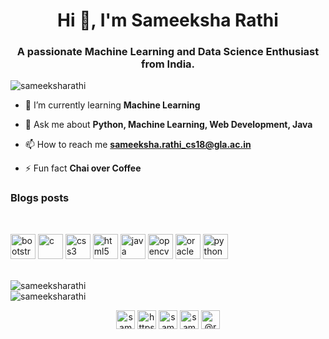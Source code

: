 <h1 align="center">Hi 👋, I'm Sameeksha Rathi</h1>
<h3 align="center">A passionate Machine Learning and Data Science Enthusiast from India.</h3>

<p align="left"> <img src="https://komarev.com/ghpvc/?username=sameeksharathi" alt="sameeksharathi" /> </p>

- 🌱 I’m currently learning **Machine Learning**

- 💬 Ask me about **Python, Machine Learning, Web Development, Java**

- 📫 How to reach me **sameeksha.rathi_cs18@gla.ac.in**

- ⚡ Fun fact **Chai over Coffee**

### Blogs posts
<!-- BLOG-POST-LIST:START -->
<!-- BLOG-POST-LIST:END -->

<br>
<p align="left"><img src="https://devicons.github.io/devicon/devicon.git/icons/bootstrap/bootstrap-plain.svg" alt="bootstrap" width="40" height="40"/> <img src="https://devicons.github.io/devicon/devicon.git/icons/c/c-original.svg" alt="c" width="40" height="40"/> <img src="https://devicons.github.io/devicon/devicon.git/icons/css3/css3-original-wordmark.svg" alt="css3" width="40" height="40"/> <img src="https://devicons.github.io/devicon/devicon.git/icons/html5/html5-original-wordmark.svg" alt="html5" width="40" height="40"/> <img src="https://devicons.github.io/devicon/devicon.git/icons/java/java-original-wordmark.svg" alt="java" width="40" height="40"/> <img src="https://www.vectorlogo.zone/logos/opencv/opencv-icon.svg" alt="opencv" width="40" height="40"/> <img src="https://devicons.github.io/devicon/devicon.git/icons/oracle/oracle-original.svg" alt="oracle" width="40" height="40"/> <img src="https://devicons.github.io/devicon/devicon.git/icons/python/python-original.svg" alt="python" width="40" height="40"/></p>
<br>

<img align="left" src="https://github-readme-stats.vercel.app/api/top-langs/?username=sameeksharathi&layout=compact&hide=html" alt="sameeksharathi"/>

<br>
<img align="center" src="https://github-readme-stats.vercel.app/api?username=sameeksharathi&show_icons=true" alt="sameeksharathi">
<br>

<p align="center">
<a href="https://twitter.com/sameeksha__r" target="blank"><img align="center" src="https://cdn.jsdelivr.net/npm/simple-icons@3.0.1/icons/twitter.svg" alt="sameeksha__r" height="30" width="30" padding = "10"/></a>
<a href="https://linkedin.com/in/https://www.linkedin.com/in/sameeksha-rathi-7a0164141/" target="blank"><img align="center" src="https://cdn.jsdelivr.net/npm/simple-icons@3.0.1/icons/linkedin.svg" alt="https://www.linkedin.com/in/sameeksha-rathi-7a0164141/" height="30" width="30" /></a>
<a href="https://kaggle.com/sameeksharathi" target="blank"><img align="center" src="https://cdn.jsdelivr.net/npm/simple-icons@3.0.1/icons/kaggle.svg" alt="sameeksharathi" height="30" width="30" /></a>
<a href="https://instagram.com/sameeksha.___" target="blank"><img align="center" src="https://cdn.jsdelivr.net/npm/simple-icons@3.0.1/icons/instagram.svg" alt="sameeksha.___" height="30" width="30" /></a>
<a href="https://medium.com/@rathisameeksha9" target="blank"><img align="center" src="https://cdn.jsdelivr.net/npm/simple-icons@3.0.1/icons/medium.svg" alt="@rathisameeksha9" height="30" width="30" /></a>
</p>
